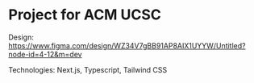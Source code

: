 # Project for ACM UCSC

Design: https://www.figma.com/design/WZ34V7gBB91AP8AIX1UYYW/Untitled?node-id=4-12&m=dev

Technologies: Next.js, Typescript, Tailwind CSS
